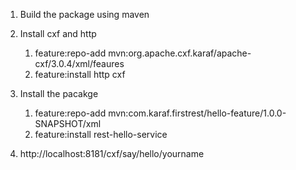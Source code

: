 1) Build the package using maven

2) Install cxf and http
    
      1) feature:repo-add mvn:org.apache.cxf.karaf/apache-cxf/3.0.4/xml/feaures
      2) feature:install http cxf
      
3) Install the pacakge
    1) feature:repo-add mvn:com.karaf.firstrest/hello-feature/1.0.0-SNAPSHOT/xml
    2) feature:install rest-hello-service
    
4) http://localhost:8181/cxf/say/hello/yourname
